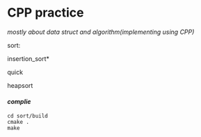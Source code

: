 # CPP practice

*mostly about data struct and algorithm(implementing using CPP)*

sort:

insertion_sort*

quick

heapsort



#### *complie*

```shell
cd sort/build
cmake .
make
```
